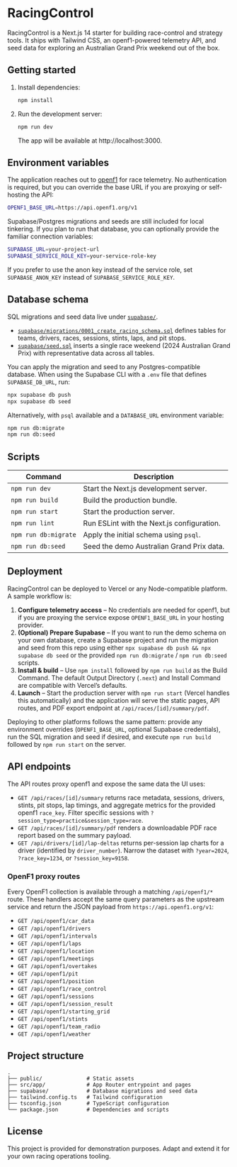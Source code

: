 # RacingControl

RacingControl is a Next.js 14 starter for building race-control and strategy tools. It ships with Tailwind CSS, an openf1-powered telemetry API, and seed data for exploring an Australian Grand Prix weekend out of the box.

## Getting started

1. Install dependencies:

   ```bash
   npm install
   ```

2. Run the development server:

   ```bash
   npm run dev
   ```

   The app will be available at http://localhost:3000.

## Environment variables

The application reaches out to [openf1](https://openf1.org/) for race telemetry. No authentication is required, but you can override the base URL if you are proxying or self-hosting the API:

```bash
OPENF1_BASE_URL=https://api.openf1.org/v1
```

Supabase/Postgres migrations and seeds are still included for local tinkering. If you plan to run that database, you can optionally provide the familiar connection variables:

```bash
SUPABASE_URL=your-project-url
SUPABASE_SERVICE_ROLE_KEY=your-service-role-key
```

If you prefer to use the anon key instead of the service role, set `SUPABASE_ANON_KEY` instead of `SUPABASE_SERVICE_ROLE_KEY`.

## Database schema

SQL migrations and seed data live under [`supabase/`](./supabase).

- [`supabase/migrations/0001_create_racing_schema.sql`](./supabase/migrations/0001_create_racing_schema.sql) defines tables for teams, drivers, races, sessions, stints, laps, and pit stops.
- [`supabase/seed.sql`](./supabase/seed.sql) inserts a single race weekend (2024 Australian Grand Prix) with representative data across all tables.

You can apply the migration and seed to any Postgres-compatible database. When using the Supabase CLI with a `.env` file that defines `SUPABASE_DB_URL`, run:

```bash
npx supabase db push
npx supabase db seed
```

Alternatively, with `psql` available and a `DATABASE_URL` environment variable:

```bash
npm run db:migrate
npm run db:seed
```

## Scripts

| Command              | Description                                      |
| -------------------- | ------------------------------------------------ |
| `npm run dev`        | Start the Next.js development server.            |
| `npm run build`      | Build the production bundle.                     |
| `npm run start`      | Start the production server.                     |
| `npm run lint`       | Run ESLint with the Next.js configuration.       |
| `npm run db:migrate` | Apply the initial schema using `psql`.           |
| `npm run db:seed`    | Seed the demo Australian Grand Prix data.        |

## Deployment

RacingControl can be deployed to Vercel or any Node-compatible platform. A sample workflow is:

1. **Configure telemetry access** – No credentials are needed for openf1, but if you are proxying the service expose `OPENF1_BASE_URL` in your hosting provider.
2. **(Optional) Prepare Supabase** – If you want to run the demo schema on your own database, create a Supabase project and run the migration and seed from this repo using either `npx supabase db push && npx supabase db seed` or the provided `npm run db:migrate` / `npm run db:seed` scripts.
3. **Install & build** – Use `npm install` followed by `npm run build` as the Build Command. The default Output Directory (`.next`) and Install Command are compatible with Vercel’s defaults.
4. **Launch** – Start the production server with `npm run start` (Vercel handles this automatically) and the application will serve the static pages, API routes, and PDF export endpoint at `/api/races/[id]/summary/pdf`.

Deploying to other platforms follows the same pattern: provide any environment overrides (`OPENF1_BASE_URL`, optional Supabase credentials), run the SQL migration and seed if desired, and execute `npm run build` followed by `npm run start` on the server.

## API endpoints

The API routes proxy openf1 and expose the same data the UI uses:

- `GET /api/races/[id]/summary` returns race metadata, sessions, drivers, stints, pit stops, lap timings, and aggregate metrics for the provided openf1 `race_key`. Filter specific sessions with `?session_type=practice&session_type=race`.
- `GET /api/races/[id]/summary/pdf` renders a downloadable PDF race report based on the summary payload.
- `GET /api/drivers/[id]/lap-deltas` returns per-session lap charts for a driver (identified by `driver_number`). Narrow the dataset with `?year=2024`, `?race_key=1234`, or `?session_key=9158`.

### OpenF1 proxy routes

Every OpenF1 collection is available through a matching `/api/openf1/*` route. These handlers accept the same query parameters as the upstream service and return the JSON payload from `https://api.openf1.org/v1`:

- `GET /api/openf1/car_data`
- `GET /api/openf1/drivers`
- `GET /api/openf1/intervals`
- `GET /api/openf1/laps`
- `GET /api/openf1/location`
- `GET /api/openf1/meetings`
- `GET /api/openf1/overtakes`
- `GET /api/openf1/pit`
- `GET /api/openf1/position`
- `GET /api/openf1/race_control`
- `GET /api/openf1/sessions`
- `GET /api/openf1/session_result`
- `GET /api/openf1/starting_grid`
- `GET /api/openf1/stints`
- `GET /api/openf1/team_radio`
- `GET /api/openf1/weather`

## Project structure

```
.
├── public/              # Static assets
├── src/app/             # App Router entrypoint and pages
├── supabase/            # Database migrations and seed data
├── tailwind.config.ts   # Tailwind configuration
├── tsconfig.json        # TypeScript configuration
└── package.json         # Dependencies and scripts
```

## License

This project is provided for demonstration purposes. Adapt and extend it for your own racing operations tooling.
